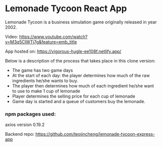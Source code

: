 # Lemonade Tycoon React App

Lemonade Tycoon is a business simulation game originally released in year 2002.

Video:
https://www.youtube.com/watch?v=M3q5ClWTj7g&feature=emb_title

App hosted on: 
https://vigorous-hugle-ee108f.netlify.app/


Below is a description of the process that takes place in this clone version:

* The game has two game days
* At the start of each day: the player determines how much of the raw ingredients he/she wants to buy.
* The player then determines how much of each ingredient he/she want to use to make 1 cup of lemonade
* Player determines the selling price for each cup of lemonade
* Game day is started and a queue of customers buy the lemonade.


### npm packages used: 

axios version 0.19.2

Backend repo: https://github.com/teojincheng/lemonade-tycoon-express-app


